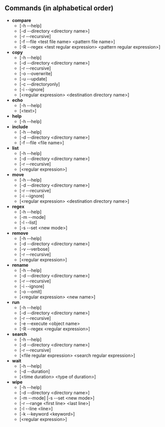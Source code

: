 ## Commands (in alphabetical order)
- **compare**
	- [-h --help]
	- [-d --directory \<directory name\>]
	- [-r --recursive]
	- [-f --file \<test file name\> \<pattern file name\>]
	- [-R --regex \<test regular expression\> \<pattern regular expression\>]<br>
- **copy**
	- [-h --help]
	- [-d --directory \<directory name\>]
	- [-r --recursive]
	- [-o --overwrite]
	- [-u --update]
	- [-c --directoryonly]
	- [-i --ignore]
	- [\<regular expression\> \<destination directory name\>]<br>
- **echo**
	- [-h --help]
	- [\<text\>]<br>
- **help**
	- [-h --help]<br>
- **include**
	- [-h --help]
	- [-d --directory \<directory name\>]
	- [-f --file \<file name\>]<br>
- **list**
	- [-h --help]
	- [-d --directory \<directory name\>]
	- [-r --recursive]
	- [\<regular expression\>]<br>
- **move**
	- [-h --help]
	- [-d --directory \<directory name\>]
	- [-r --recursive]
	- [-i --ignore]
	- [\<regular expression\> \<destination directory name\>]<br>
- **regex**
	- [-h --help]
	- [-m --mode]
	- [-l --list]
	- [-s --set \<new mode\>]<br>
- **remove**
	- [-h --help]
	- [-d --directory \<directory name\>]
	- [-v --verbose]
	- [-r --recursive]
	- [\<regular expression\>]<br>
- **rename**
	- [-h --help]
	- [-d --directory \<directory name\>]
	- [-r --recursive]
	- [-i --ignore]
	- [-o --omit]
	- [\<regular expression\> \<new name\>]<br>
- **run**
	- [-h --help]
	- [-d --directory \<directory name\>]
	- [-r --recursive]
	- [-e --execute \<object name\>
	- [-R --regex \<regular expression\>]<br>
- **search**
	- [-h --help]
	- [-d --directory \<directory name\>]
	- [-r --recursive]
	- [\<file regular expression\> \<search regular expression\>]<br>
- **wait**
	- [-h --help]
	- [-d --duration]
	- [\<time duration\> \<type of duration\>]<br>
- **wipe**
	- [-h --help]
	- [-d --directory \<directory name\>]
	- [-m --mode] [-s --set \<new mode\>]
	- [-r --range \<first line\> \<last line\>]
	- [-l --line \<line\>]
	- [-k --keyword \<keyword\>]
	- [\<regular expression\>]
